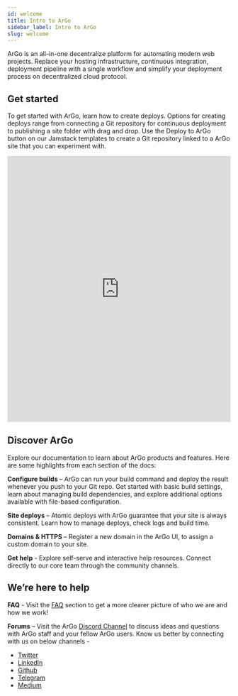 ```yaml
---
id: welcome
title: Intro to ArGo
sidebar_label: Intro to ArGo
slug: welcome
---
```


ArGo is an all-in-one decentralize platform for automating modern web projects. Replace your hosting infrastructure, continuous integration, deployment pipeline with a single workflow and simplify your deployment process on decentralized cloud protocol.

## Get started

To get started with ArGo, learn how to create deploys. Options for creating deploys range from connecting a Git repository for continuous deployment to publishing a site folder with drag and drop. Use the Deploy to ArGo button on our Jamstack templates to create a Git repository linked to a ArGo site that you can experiment with.

<iframe src="https://player.vimeo.com/video/570252743" width="100%" height="600" frameborder="0" allow="autoplay; fullscreen; picture-in-picture" allowfullscreen></iframe>

## Discover ArGo

Explore our documentation to learn about ArGo products and features. Here are some highlights from each section of the docs:

**Configure builds** – ArGo can run your build command and deploy the result whenever you push to your Git repo. Get started with basic build settings, learn about managing build dependencies, and explore additional options available with file-based configuration.

**Site deploys** – Atomic deploys with ArGo guarantee that your site is always consistent. Learn how to manage deploys, check logs and build time.

**Domains & HTTPS** – Register a new domain in the ArGo UI, to assign a custom domain to your site.

**Get help** - Explore self-serve and interactive help resources. Connect directly to our core team through the community channels.

## We’re here to help

**FAQ** - Visit the [FAQ](https://spheron.network/faqs-argo/) section to get a more clearer picture of who we are and how we work!

**Forums** – Visit the ArGo [Discord Channel](https://discord.gg/5p4XqrNhVB) to discuss ideas and questions with ArGo staff and your fellow ArGo users.
Know us better by connecting with us on below channels -

- [Twitter](https://twitter.com/argoapplive)
- [LinkedIn](https://www.linkedin.com/company/argoapp/)
- [Github](https://github.com/argoapp-live)
- [Telegram](https://t.me/argoofficial)
- [Medium](https://argoapp.medium.com/)
